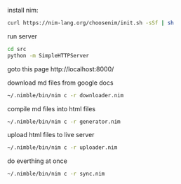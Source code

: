 
install nim:
```sh
curl https://nim-lang.org/choosenim/init.sh -sSf | sh
```
run server
```sh
cd src
python -m SimpleHTTPServer
```

goto this page http://localhost:8000/

download md files from google docs
```sh
~/.nimble/bin/nim c -r downloader.nim
```

compile md files into html files
```sh
~/.nimble/bin/nim c -r generator.nim
```

upload html files to live server
```sh
~/.nimble/bin/nim c -r uploader.nim
```

do everthing at once
```sh
~/.nimble/bin/nim c -r sync.nim
```